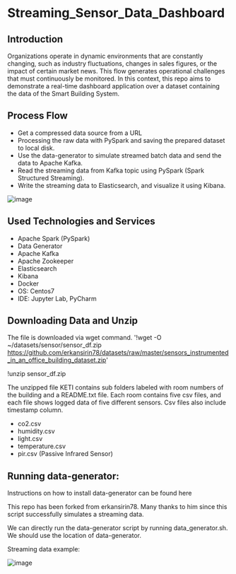 # Streaming_Sensor_Data_Dashboard
## Introduction
Organizations operate in dynamic environments that are constantly changing, such as industry fluctuations, changes in sales figures, or the impact of certain market news. This flow generates operational challenges that must continuously be monitored. In this context, this repo aims to demonstrate a real-time dashboard application over a dataset containing the data of the Smart Building System.


## Process Flow
- Get a compressed data source from a URL
- Processing the raw data with PySpark and saving the prepared dataset to local disk.
- Use the data-generator to simulate streamed batch data and send the data to Apache Kafka.
- Read the streaming data from Kafka topic using PySpark (Spark Structured Streaming).
- Write the streaming data to Elasticsearch, and visualize it using Kibana.

![image](https://user-images.githubusercontent.com/96085537/203294356-f2036eaa-2af3-4d2f-a4e7-854b8ac44bab.png)

## Used Technologies and Services
- Apache Spark (PySpark)
- Data Generator
- Apache Kafka
- Apache Zookeeper
- Elasticsearch
- Kibana
- Docker
- OS: Centos7
- IDE: Jupyter Lab, PyCharm

## Downloading Data and Unzip

The file is downloaded via wget command.
'!wget -O ~/datasets/sensor/sensor_df.zip https://github.com/erkansirin78/datasets/raw/master/sensors_instrumented_in_an_office_building_dataset.zip'

!unzip sensor_df.zip

The unzipped file KETI contains sub folders labeled with room numbers of the building and a README.txt file. Each room contains five csv files, and each file shows logged data of five different sensors. Csv files also include timestamp column. 

- co2.csv
- humidity.csv
- light.csv
- temperature.csv
- pir.csv (Passive Infrared Sensor)

## Running data-generator:
Instructions on how to install data-generator can be found here

This repo has been forked from erkansirin78. Many thanks to him since this script successfully simulates a streaming data.

We can directly run the data-generator script by running data_generator.sh. We should use the location of data-generator.



Streaming data example:

![image](https://user-images.githubusercontent.com/96085537/203422850-61d1dca7-6332-46ea-94fc-16f98f8e9dd9.png)

